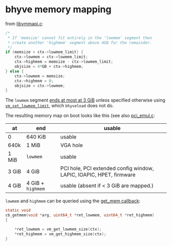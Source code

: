 # bhyve memory mapping

from [libvmmapi.c](https://github.com/freebsd/freebsd/blob/260ba0bff18bb32b01216d6870c8273cf22246a7/lib/libvmmapi/vmmapi.c#L360):
~~~c
/*
 * If 'memsize' cannot fit entirely in the 'lowmem' segment then
 * create another 'highmem' segment above 4GB for the remainder.
 */
if (memsize > ctx->lowmem_limit) {
    ctx->lowmem = ctx->lowmem_limit;
    ctx->highmem = memsize - ctx->lowmem_limit;
    objsize = 4*GB + ctx->highmem;
} else {
    ctx->lowmem = memsize;
    ctx->highmem = 0;
    objsize = ctx->lowmem;
}
~~~

The `lowmem` segment [ends at most at 3 GiB](https://github.com/freebsd/freebsd/blob/260ba0bff18bb32b01216d6870c8273cf22246a7/lib/libvmmapi/vmmapi.c#L374)
unless specified otherwise using [`vm_set_lowmem_limit`](https://github.com/freebsd/freebsd/blob/260ba0bff18bb32b01216d6870c8273cf22246a7/lib/libvmmapi/vmmapi.c#L177-L181),
which `bhyveload` does not do.

The resulting memory map on boot looks like this (see also [pci_emul.c](https://github.com/freebsd/freebsd/blob/35326d3159b53afb3e64a9926a953b32e27852c9/usr.sbin/bhyve/pci_emul.c#L1151-L1157):

| at    | end               | usable                                                              |
| ----- | ----------------- | --------------------------------------------------------------------|
| 0     | 640 KiB           | usable                                                              |
| 640k  | 1 MiB             | VGA hole                                                            |
| 1 MiB | `lowmem`          | usable                                                              |
| 3 GiB | 4 GiB             | PCI hole, PCI extended config window, LAPIC, IOAPIC, HPET, firmware |
| 4 GiB | 4 GiB + `highmem` | usable (absent if < 3 GiB are mapped.)                              |

`lowmem` and `highmem` can be queried using the [get_mem callback](https://github.com/freebsd/freebsd/blob/260ba0bff18bb32b01216d6870c8273cf22246a7/usr.sbin/bhyveload/bhyveload.c#L505-L511):
~~~c
static void
cb_getmem(void *arg, uint64_t *ret_lowmem, uint64_t *ret_highmem)
{

	*ret_lowmem = vm_get_lowmem_size(ctx);
	*ret_highmem = vm_get_highmem_size(ctx);
}
~~~